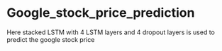 # Google_stock_price_prediction
Here stacked LSTM with 4 LSTM layers and 4 dropout layers is used to predict the google stock price
